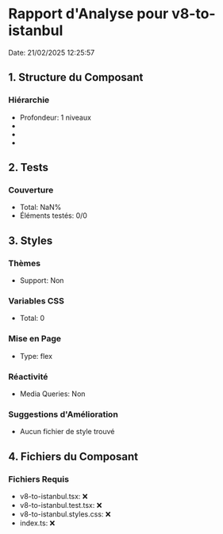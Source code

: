 # Rapport d'Analyse pour v8-to-istanbul

Date: 21/02/2025 12:25:57

## 1. Structure du Composant

### Hiérarchie

- Profondeur: 1 niveaux
- <reference>
- <void>
- <Profiler>

## 2. Tests

### Couverture

- Total: NaN%
- Éléments testés: 0/0

## 3. Styles

### Thèmes

- Support: Non

### Variables CSS

- Total: 0

### Mise en Page

- Type: flex

### Réactivité

- Media Queries: Non

### Suggestions d'Amélioration

- Aucun fichier de style trouvé

## 4. Fichiers du Composant

### Fichiers Requis

- v8-to-istanbul.tsx: ❌
- v8-to-istanbul.test.tsx: ❌
- v8-to-istanbul.styles.css: ❌
- index.ts: ❌
